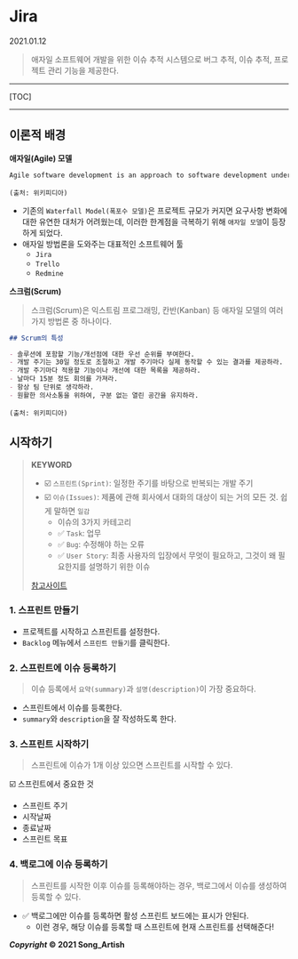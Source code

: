 # Jira

2021.01.12

> 애자일 소프트웨어 개발을 위한 이슈 추적 시스템으로 버그 추적, 이슈 추적, 프로젝트 관리 기능을 제공한다.

---

[TOC]

---



## 이론적 배경

**애자일(Agile) 모델**

```markdown
Agile software development is an approach to software development under which requirements and solutions evolve through the collaborative effort of self-organizing and cross-functional teams and their customer(s)/end user(s).
```

`(출처: 위키피디아)`

- 기존의 `Waterfall Model(폭포수 모델)`은 프로젝트 규모가 커지면 요구사항 변화에 대한 유연한 대처가 어려웠는데, 이러한 한계점을 극복하기 위해 `애자일 모델`이 등장하게 되었다.
- 애자일 방법론을 도와주는 대표적인 소프트웨어 툴
  - `Jira`
  - `Trello`
  - `Redmine`

**스크럼(Scrum)**

> 스크럼(Scrum)은 익스트림 프로그래밍, 칸반(Kanban) 등 애자일 모델의 여러가지 방법론 중 하나이다.

```markdown
## Scrum의 특성

- 솔루션에 포함할 기능/개선점에 대한 우선 순위를 부여한다.
- 개발 주기는 30일 정도로 조절하고 개발 주기마다 실제 동작할 수 있는 결과를 제공하라.
- 개발 주기마다 적용할 기능이나 개선에 대한 목록을 제공하라.
- 날마다 15분 정도 회의를 가져라.
- 항상 팀 단위로 생각하라.
- 원활한 의사소통을 위하여, 구분 없는 열린 공간을 유지하라.
```

`(출처: 위키피디아)`



## 시작하기

> **KEYWORD**
>
> - :ballot_box_with_check: `스프린트(Sprint)`:  일정한 주기를 바탕으로 반복되는 개발 주기
> - :ballot_box_with_check: `이슈(Issues)`: 제품에 관해 회사에서 대화의 대상이 되는 거의 모든 것. 쉽게 말하면 `일감`
>   - 이슈의 3가지 카테고리
>   - :white_check_mark: `Task`: 업무
>   - :white_check_mark: `Bug`: 수정해야 하는 오류
>   - :white_check_mark: `User Story`: 최종 사용자의 입장에서 무엇이 필요하고, 그것이 왜 필요한지를 설명하기 위한 이슈
>
> [참고사이트](https://hanminwoo.com/60)



### 1. 스프린트 만들기

- 프로젝트를 시작하고 스프린트를 설정한다.
- `Backlog` 메뉴에서 `스프린트 만들기`를 클릭한다.

### 2. 스프린트에 이슈 등록하기

> 이슈 등록에서 `요약(summary)`과 `설명(description)`이 가장 중요하다.

- 스프린트에서 이슈를 등록한다.
- `summary`와 `description`을 잘 작성하도록 한다.

### 3. 스프린트 시작하기

> 스프린트에 이슈가 1개 이상 있으면 스프린트를 시작할 수 있다.

:ballot_box_with_check: 스프린트에서 중요한 것

- 스프린트 주기
- 시작날짜
- 종료날짜
- 스프린트 목표

### 4. 백로그에 이슈 등록하기

> 스프린트를 시작한 이후 이슈를 등록해야하는 경우, 백로그에서 이슈를 생성하여 등록할 수 있다.

- :white_check_mark: 백로그에만 이슈를 등록하면 활성 스프린트 보드에는 표시가 안된다.
  - 이런 경우, 해당 이슈를 등록할 때 스프린트에 현재 스프린트를 선택해준다!



***Copyright* © 2021 Song_Artish**